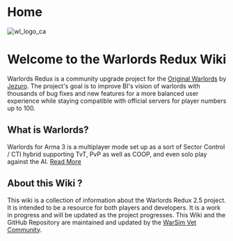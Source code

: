 # Home
![wl_logo_ca](https://github.com/notDevChaw/warlordsredux.altis/assets/151213509/8bbea1bd-d88c-4487-abd4-cf432d660af1)


# Welcome to the Warlords Redux Wiki
Warlords Redux is a community upgrade project for the [Original Warlords](https://steamcommunity.com/sharedfiles/filedetails/?id=462357997) by [Jezuro](https://twitter.com/JosefZemanek1). The project's goal is to improve BI's vision of warlords with thousands of bug fixes and new features for a more balanced user experience while staying compatible with official servers for player numbers up to 100.

## What is Warlords?
Warlords for Arma 3 is a multiplayer mode set up as a sort of Sector Control / CTI hybrid supporting TvT, PvP as well as COOP, and even solo play against the AI. [Read More](https://dev.arma3.com/post/oprep-warlords)

## About this Wiki ?
This wiki is a collection of information about the Warlords Redux 2.5 project. It is intended to be a resource for both players and developers. It is a work in progress and will be updated as the project progresses.
This Wiki and the GitHub Repository are maintained and updated by the [WarSim Vet Community](https://discord.gg/warsim-vets-819271998362353704?event=1126526079717355581).